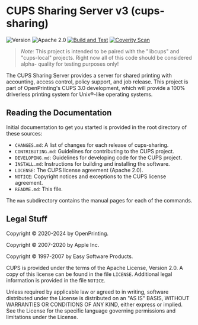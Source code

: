 CUPS Sharing Server v3 (cups-sharing)
=====================================

![Version](https://img.shields.io/github/v/release/OpenPrinting/cups-sharing?include_prereleases)
![Apache 2.0](https://img.shields.io/github/license/OpenPrinting/cups-sharing)
[![Build and Test](https://github.com/OpenPrinting/cups-sharing/workflows/Build%20and%20Test/badge.svg)](https://github.com/OpenPrinting/cups-sharing/actions/workflows/build.yml)
[![Coverity Scan](https://img.shields.io/coverity/scan/NNNNN)](https://scan.coverity.com/projects/OpenPrinting-cups-sharing)

> *Note:* This project is intended to be paired with the "libcups" and
> "cups-local" projects.  Right now all of this code should be considered alpha-
> quality for testing purposes only!

The CUPS Sharing Server provides a server for shared printing with accounting,
access control, policy support, and job release.  This project is part of
OpenPrinting's CUPS 3.0 development, which will provide a 100% driverless
printing system for Unix®-like operating systems.


Reading the Documentation
-------------------------

Initial documentation to get you started is provided in the root directory of
these sources:

- `CHANGES.md`: A list of changes for each release of cups-sharing.
- `CONTRIBUTING.md`: Guidelines for contributing to the CUPS project.
- `DEVELOPING.md`: Guidelines for developing code for the CUPS project.
- `INSTALL.md`: Instructions for building and installing the software.
- `LICENSE`: The CUPS license agreement (Apache 2.0).
- `NOTICE`: Copyright notices and exceptions to the CUPS license agreement.
- `README.md`: This file.

The `man` subdirectory contains the manual pages for each of the commands.


Legal Stuff
-----------

Copyright © 2020-2024 by OpenPrinting.

Copyright © 2007-2020 by Apple Inc.

Copyright © 1997-2007 by Easy Software Products.

CUPS is provided under the terms of the Apache License, Version 2.0.  A copy of
this license can be found in the file `LICENSE`.  Additional legal information
is provided in the file `NOTICE`.

Unless required by applicable law or agreed to in writing, software distributed
under the License is distributed on an "AS IS" BASIS, WITHOUT WARRANTIES OR
CONDITIONS OF ANY KIND, either express or implied.  See the License for the
specific language governing permissions and limitations under the License.
